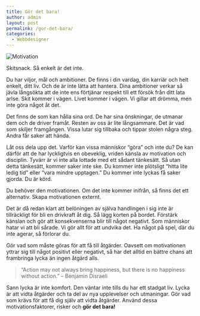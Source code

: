 ```yaml
---
title: Gör det bara!
author: admin
layout: post
permalink: /gor-det-bara/
categories:
  - Webbdesigner
---
```

<img src="http://johniehjelm.me/wp-content/uploads/2013/05/tips-creating-workplace-motivation-kopia.jpg" alt="Motivation" class="aligncenter size-full wp-image-1189" /> 

Skitsnack. Så enkelt är det inte.

Du har viljor, mål och ambitioner. De finns i din vardag, din karriär och helt enkelt, ditt liv. Och de är inte lätta att hantera. Dina ambitioner verkar så jävla långsökta att de inte ens förtjänar respekt till ett försök från ditt lata arlse. Skit kommer i vägen. Livet kommer i vägen. Vi gillar att drömma, men inte göra något åt det.

Det finns de som kan hålla sina ord. De har sina önskningar, de utmanar dem och de driver framåt. Resten av oss är lite långsammare. Det är vad som skiljer framgången. Vissa lutar sig tillbaka och tippar stolen några steg. Andra får saker att hända.

Låt oss dela upp det. Varför kan vissa människor &#8220;göra&#8221; och inte du? De kan därför att de har lyckligtvis en obeveklig, vriden känsla av motivation och disciplin. Tyvärr är vi inte alla lottade med ett sådant tänkesätt. Så utan detta tänkesätt, kommer saker inte ske. Du kommer inte plötsligt &#8220;hitta lite ledig tid&#8221; eller &#8220;vara mindre upptagen.&#8221; Du kommer inte lyckas få saker gjorda. Du är körd.

Du behöver den motivationen. Om det inte kommer inifrån, så finns det ett alternativ. Skapa motivationen externt.

Det är då redan klart att belöningen av själva handlingen i sig inte är tillräckligt för bli en drivkraft åt dig. Så lägg korten på bordet. Förstärk känslan och gör att konsekvenserna blir till något negativt. Som människor hatar vi att bli sårade. Vi gör allt för att undvika det. Ha något på spel, där du inte agerar, så förlorar du.

Gör vad som måste göras för att få till åtgärder. Oavsett om motivationen yttrar sig till något positivt eller negativt, så har det alltid en bättre chans att frambringa lycka än ingen åtgärd alls.

> “Action may not always bring happiness, but there is no happiness without action.” &#8211; Benjamin Disraeli 

Sann lycka är inte komfort. Den väntar inte tills du har ett stadgat liv. Lycka är att vidta åtgärder och ta del av nya upplevelser och utmaningar. Gör vad som krävs för att få dig själv att vidta åtgärder. Använd dessa motivationsfaktorer, risker och **gör det bara!**